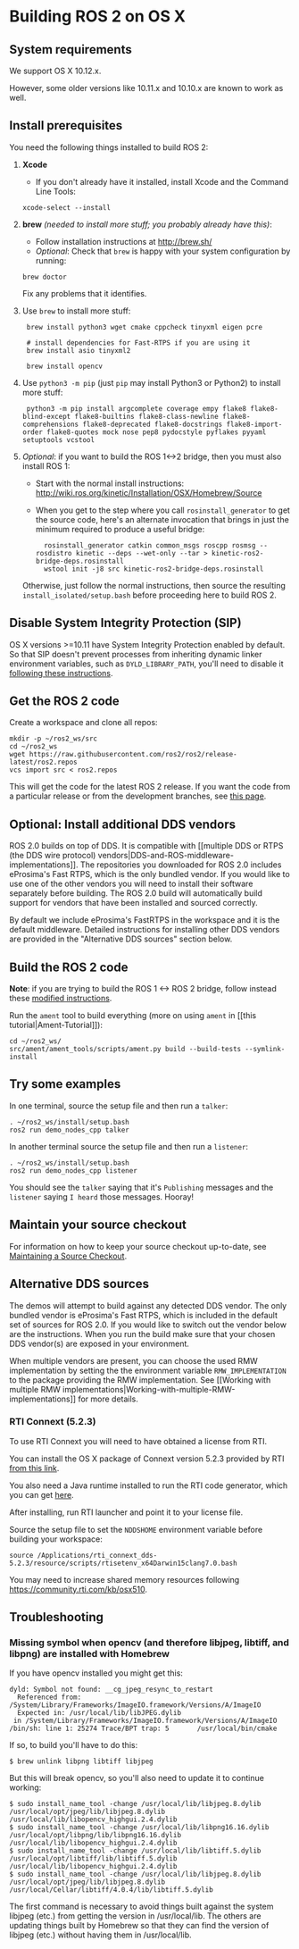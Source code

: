 # Building ROS 2 on OS X

## System requirements

We support OS X 10.12.x.

However, some older versions like 10.11.x and 10.10.x are known to work as well.

## Install prerequisites

You need the following things installed to build ROS 2:

1. **Xcode**
    * If you don't already have it installed, install Xcode and the Command Line Tools:
    ```
    xcode-select --install
    ```

1. **brew** *(needed to install more stuff; you probably already have this)*:
    * Follow installation instructions at http://brew.sh/
    * *Optional*: Check that `brew` is happy with your system configuration by running:

    ```
    brew doctor
    ```

    Fix any problems that it identifies.

1. Use `brew` to install more stuff:

        brew install python3 wget cmake cppcheck tinyxml eigen pcre

        # install dependencies for Fast-RTPS if you are using it
        brew install asio tinyxml2

        brew install opencv

1. Use `python3 -m pip` (just `pip` may install Python3 or Python2) to install more stuff:

        python3 -m pip install argcomplete coverage empy flake8 flake8-blind-except flake8-builtins flake8-class-newline flake8-comprehensions flake8-deprecated flake8-docstrings flake8-import-order flake8-quotes mock nose pep8 pydocstyle pyflakes pyyaml setuptools vcstool

1. *Optional*: if you want to build the ROS 1<->2 bridge, then you must also install ROS 1:

    * Start with the normal install instructions: http://wiki.ros.org/kinetic/Installation/OSX/Homebrew/Source
    * When you get to the step where you call `rosinstall_generator` to get the source code, here's an alternate invocation that brings in just the minimum required to produce a useful bridge:

            rosinstall_generator catkin common_msgs roscpp rosmsg --rosdistro kinetic --deps --wet-only --tar > kinetic-ros2-bridge-deps.rosinstall
            wstool init -j8 src kinetic-ros2-bridge-deps.rosinstall

    Otherwise, just follow the normal instructions, then source the resulting `install_isolated/setup.bash` before proceeding here to build ROS 2.

## Disable System Integrity Protection (SIP)
OS X versions >=10.11 have System Integrity Protection enabled by default.
So that SIP doesn't prevent processes from inheriting dynamic linker environment variables, such as `DYLD_LIBRARY_PATH`, you'll need to disable it [following these instructions](https://developer.apple.com/library/content/documentation/Security/Conceptual/System_Integrity_Protection_Guide/ConfiguringSystemIntegrityProtection/ConfiguringSystemIntegrityProtection.html).

## Get the ROS 2 code

Create a workspace and clone all repos:

    mkdir -p ~/ros2_ws/src
    cd ~/ros2_ws
    wget https://raw.githubusercontent.com/ros2/ros2/release-latest/ros2.repos
    vcs import src < ros2.repos

This will get the code for the latest ROS 2 release. If you want the code from a particular release or from the development branches, see [this page](Maintaining-a-Source-Checkout).


## Optional: Install additional DDS vendors

ROS 2.0 builds on top of DDS.
It is compatible with [[multiple DDS or RTPS (the DDS wire protocol) vendors|DDS-and-ROS-middleware-implementations]].
The repositories you downloaded for ROS 2.0 includes eProsima's Fast RTPS, which is the only bundled vendor.
If you would like to use one of the other vendors you will need to install their software separately before building.
The ROS 2.0 build will automatically build support for vendors that have been installed and sourced correctly.

By default we include eProsima's FastRTPS in the workspace and it is the default middleware.
Detailed instructions for installing other DDS vendors are provided in the "Alternative DDS sources" section below.

## Build the ROS 2 code

**Note**: if you are trying to build the ROS 1 <-> ROS 2 bridge, follow instead these [modified instructions](https://github.com/ros2/ros1_bridge/blob/master/README.md#build-the-bridge-from-source).

Run the `ament` tool to build everything (more on using `ament` in [[this tutorial|Ament-Tutorial]]):

    cd ~/ros2_ws/
    src/ament/ament_tools/scripts/ament.py build --build-tests --symlink-install

## Try some examples

In one terminal, source the setup file and then run a `talker`:

    . ~/ros2_ws/install/setup.bash
    ros2 run demo_nodes_cpp talker

In another terminal source the setup file and then run a `listener`:

    . ~/ros2_ws/install/setup.bash
    ros2 run demo_nodes_cpp listener

You should see the `talker` saying that it's `Publishing` messages and the `listener` saying `I heard` those messages.
Hooray!

## Maintain your source checkout

For information on how to keep your source checkout up-to-date, see [Maintaining a Source Checkout](Maintaining-a-Source-Checkout).

## Alternative DDS sources

The demos will attempt to build against any detected DDS vendor.
The only bundled vendor is eProsima's Fast RTPS, which is included in the default set of sources for ROS 2.0.
If you would like to switch out the vendor below are the instructions.
When you run the build make sure that your chosen DDS vendor(s) are exposed in your environment.

When multiple vendors are present, you can choose the used RMW implementation by setting the the environment variable `RMW_IMPLEMENTATION` to the package providing the RMW implementation.
See [[Working with multiple RMW implementations|Working-with-multiple-RMW-implementations]] for more details.

<!-- commenting because opensplice 4.7 has not been released for osx
### PrismTech OpenSplice

To build opensplice you will need:

 1. **Java Development Kit (JDK)** *(currently required to compile the OpenSplice DDS implementation, but that requirement might go away in the future, e.g., if we disable building their Java bindings)*:
  * Go to http://www.oracle.com/technetwork/java/javase/downloads/jdk8-downloads-2133151.html
  * Accept the license terms and download the "Mac OS X x64" version of the `.dmg` file.
  * Install from the `.dmg`.
  * *Optional*: check that you have a `jni.h` and that your version of `java` is 1.8:

            $ find /Library/Java | grep jni.h
            /Library/Java/JavaVirtualMachines/jdk1.8.0_60.jdk/Contents/Home/include/jni.h
            $ java -version
            java version "1.8.0_60"
            Java(TM) SE Runtime Environment (build 1.8.0_60-b27)
           Java HotSpot(TM) 64-Bit Server VM (build 25.60-b23, mixed mode)

 1. Add the OSRF Homebrew tap:

        brew tap osrf/ros2
 1. Install OpenSplice:

        brew install opensplice
-->
### RTI Connext (5.2.3)

To use RTI Connext you will need to have obtained a license from RTI.

You can install the OS X package of Connext version 5.2.3 provided by RTI [from this link](http://s3.amazonaws.com/RTI/Bundles/5.2.3/Evaluation/rti_connext_dds-5.2.3-eval-x64Darwin15clang7.0.dmg).

You also need a Java runtime installed to run the RTI code generator, which you can get [here](https://support.apple.com/kb/DL1572?locale=en_US).

After installing, run RTI launcher and point it to your license file.

Source the setup file to set the `NDDSHOME` environment variable before building your workspace:

```
source /Applications/rti_connext_dds-5.2.3/resource/scripts/rtisetenv_x64Darwin15clang7.0.bash
```

You may need to increase shared memory resources following https://community.rti.com/kb/osx510.

## Troubleshooting

### Missing symbol when opencv (and therefore libjpeg, libtiff, and libpng) are installed with Homebrew

If you have opencv installed you might get this:

```
dyld: Symbol not found: __cg_jpeg_resync_to_restart
  Referenced from: /System/Library/Frameworks/ImageIO.framework/Versions/A/ImageIO
  Expected in: /usr/local/lib/libJPEG.dylib
 in /System/Library/Frameworks/ImageIO.framework/Versions/A/ImageIO
/bin/sh: line 1: 25274 Trace/BPT trap: 5       /usr/local/bin/cmake
```

If so, to build you'll have to do this:

```
$ brew unlink libpng libtiff libjpeg
```

But this will break opencv, so you'll also need to update it to continue working:

```
$ sudo install_name_tool -change /usr/local/lib/libjpeg.8.dylib /usr/local/opt/jpeg/lib/libjpeg.8.dylib /usr/local/lib/libopencv_highgui.2.4.dylib
$ sudo install_name_tool -change /usr/local/lib/libpng16.16.dylib /usr/local/opt/libpng/lib/libpng16.16.dylib /usr/local/lib/libopencv_highgui.2.4.dylib
$ sudo install_name_tool -change /usr/local/lib/libtiff.5.dylib /usr/local/opt/libtiff/lib/libtiff.5.dylib /usr/local/lib/libopencv_highgui.2.4.dylib
$ sudo install_name_tool -change /usr/local/lib/libjpeg.8.dylib /usr/local/opt/jpeg/lib/libjpeg.8.dylib /usr/local/Cellar/libtiff/4.0.4/lib/libtiff.5.dylib
```

The first command is necessary to avoid things built against the system libjpeg (etc.) from getting the version in /usr/local/lib.
The others are updating things built by Homebrew so that they can find the version of libjpeg (etc.) without having them in /usr/local/lib.
